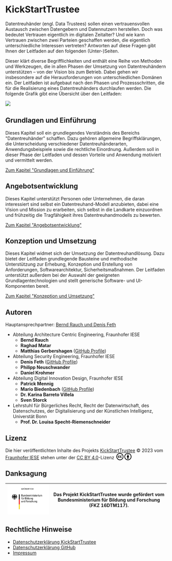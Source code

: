 # KickStartTrustee

Datentreuhänder (engl. Data Trustees) sollen einen vertrauensvollen Austausch zwischen Datengebern und Datennutzern herstellen. Doch was bedeutet Vertrauen eigentlich im digitalen Zeitalter? Und wie kann Vertrauen zwischen zwei Parteien geschaffen werden, die eigentlich unterschiedliche Interessen vertreten? Antworten auf diese Fragen gibt Ihnen der Leitfaden auf den folgenden (Unter-)Seiten.

Dieser klärt diverse Begrifflichkeiten und enthält eine Reihe von Methoden und Werkzeugen, die in allen Phasen der Umsetzung von Datentreuhändern unterstützen – von der Vision bis zum Betrieb. Dabei gehen wir insbesondere auf die Herausforderungen von unterschiedlichen Domänen ein. Der Leitfaden ist aufgebaut nach den Phasen und Prozessschritten, die für die Realisierung eines Datentreuhänders durchlaufen werden. Die folgende Grafik gibt eine Übersicht über den Leitfaden:

![](<assets/Übersichtsgrafik.png>)

## Grundlagen und Einführung
Dieses Kapitel soll ein grundlegendes Verständnis des Bereichs "Datentreuhänder" schaffen. Dazu gehören allgemeine Begriffsklärungen, die Unterscheidung verschiedener Datentreuhänderarten, Anwendungsbeispiele sowie die rechtliche Einordnung. Außerdem soll in dieser Phase der Leitfaden und dessen Vorteile und Anwendung motiviert und vermittelt werden.

[Zum Kapitel "Grundlagen und Einführung"](Grundlagen%20und%20Einf%C3%BChrung/)

## Angebotsentwicklung
Dieses Kapitel unterstützt Personen oder Unternehmen, die daran interessiert sind selbst ein Datentreuhand-Modell anzubieten, dabei eine Vision und Mission zu erarbeiten, sich selbst in die Landkarte einzuordnen und frühzeitig die Tragfähigkeit ihres Datentreuhandmodells zu bewerten.

[Zum Kapitel "Angebotsentwicklung"](Angebotsentwicklung/)

## Konzeption und Umsetzung
Dieses Kapitel widmet sich der Umsetzung der Datentreuhandlösung. Dazu bietet der Leitfaden grundlegende Bausteine und methodische Unterstützung zur Erhebung, Konzeption und Erstellung von Anforderungen, Softwarearchitektur, Sicherheitsmaßnahmen. Der Leitfaden unterstützt außerdem bei der Auswahl der geeigneten Grundlagentechnologien und stellt generische Software- und UI-Komponenten bereit.

[Zum Kapitel "Konzeption und Umsetzung"](Konzeption%20und%20Umsetzung/)

## Autoren

Hauptansprechpartner: [Bernd Rauch und Denis Feth](mailto:bernd.rauch@iese.fraunhofer.de;denis.feth@iese.fraunhofer.de?subject=KickStartTrustee)

- Abteilung Architecture Centric Engineering, Fraunhofer IESE
  - **Bernd Rauch**  
  - **Raghad Matar** 
  - **Matthias Gerbershagen** ([GitHub Profile](https://github.com/iesemtger))  
- Abteilung Security Engineering, Fraunhofer IESE
  - **Denis Feth** ([GitHub Profile](https://github.com/denis-feth-iese))  
  - **Philipp Neuschwander** 
  - **Daniel Krohmer**  
- Abteilung Digital Innovation Design, Fraunhofer IESE
  - **Patrick Mennig** 
  - **Mario Biedenbach** ([GitHub Profile](https://github.com/biedenba)) 
  - **Dr. Karina Barreto Villela** 
  - **Sven Storck** 
- Lehrstuhl für Bürgerliches Recht, Recht der Datenwirtschaft, des Datenschutzes, der Digitalisierung und der Künstlichen Intelligenz, Universtät Bonn
  - **Prof. Dr. Louisa Specht-Riemenschneider** 

## Lizenz
Die hier veröffentlichten Inhalte des Projekts [KickStartTrustee](https://fraunhofer-iese.github.io/KickStartTrustee) © 2023 vom [Fraunhofer IESE](https://www.iese.fraunhofer.de/) stehen unter der [CC BY 4.0](http://creativecommons.org/licenses/by/4.0/?ref=chooser-v1)-Lizenz <img style="height:22px!important;margin-left:3px;vertical-align:text-bottom;" src="./assets/cc.svg"><img style="height:22px!important;margin-left:3px;vertical-align:text-bottom;" src="./assets/by.svg">

## Danksagung

| ![](./assets/bmbf_foerderlogo.jpg) | Das Projekt KickStartTrustee wurde gefördert vom Bundesministerium für Bildung und Forschung (FKZ 16DTM117). |
|--|--|

## Rechtliche Hinweise
- [Datenschutzerklärung KickStartTrustee](https://www.kickstarttrustee.de/datenschutzerklaerung/)
- [Datenschutzerklärung GitHub](https://docs.github.com/de/site-policy/privacy-policies/github-privacy-statement)
- [Impressum](https://www.iese.fraunhofer.de/de/impressum.html)